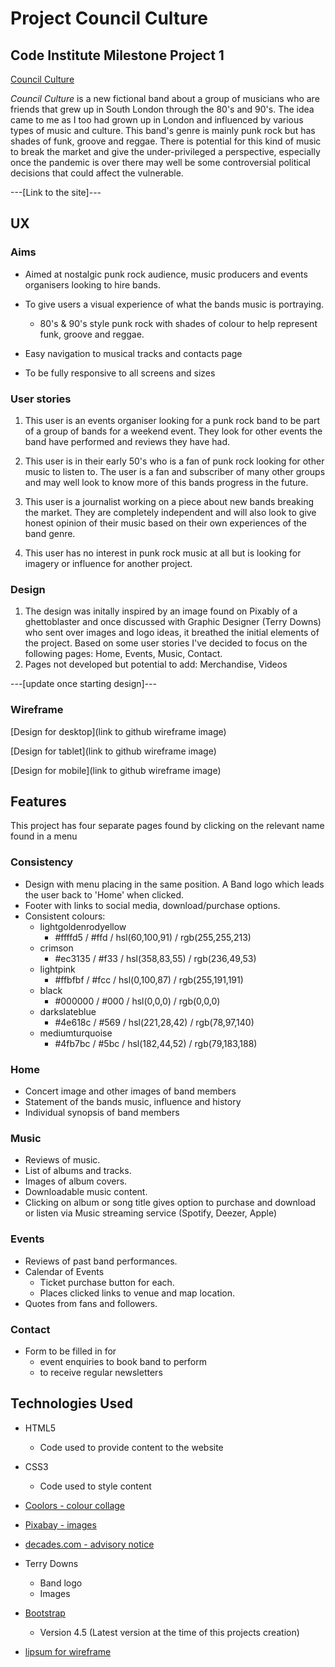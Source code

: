 # Project Council Culture

## Code Institute Milestone Project 1

[Council Culture](../images/cc-3.jpeg)

*Council Culture* is a new fictional band about a group of musicians who are friends that grew up in South London through the 80's and 90's.
The idea came to me as I too had grown up in London and influenced by various types of music and culture.
This band's genre is mainly punk rock but has shades of funk, groove and reggae.
There is potential for this kind of music to break the market and give the under-privileged a perspective, especially once the pandemic is over there may well be some controversial political decisions that could affect the vulnerable.

---[Link to the site]---

## UX

### Aims

- Aimed at nostalgic punk rock audience, music producers and events organisers looking to hire bands.

- To give users a visual experience of what the bands music is portraying.
    * 80's & 90's style punk rock with shades of colour to help represent funk, groove and reggae.

- Easy navigation to musical tracks and contacts page

- To be fully responsive to all screens and sizes

### User stories

1.  This user is an events organiser looking for a punk rock band to be part of a group of bands for a weekend event. They look for other events the band have performed and reviews they have had.

2. This user is in their early 50's who is a fan of punk rock looking for other music to listen to. The user is a fan and subscriber of many other groups and may well look to know more of this bands progress in the future.

3. This user is a journalist working on a piece about new bands breaking the market. They are completely independent and will also look to give honest opinion of their music based on their own experiences of the band genre.

4. This user has no interest in punk rock music at all but is looking for imagery or influence for another project.

### Design

1.  The design was initally inspired by an image found on Pixably of a ghettoblaster and once discussed with Graphic Designer (Terry Downs) who sent over images and logo ideas, it breathed the initial elements of the project. Based on some user stories I've decided to focus on the following pages: Home, Events, Music, Contact.
2. Pages not developed but potential to add: Merchandise, Videos

---[update once starting design]---

### Wireframe

[Design for desktop](link to github wireframe image)

[Design for tablet](link to github wireframe image)

[Design for mobile](link to github wireframe image)

## Features

This project has four separate pages found by clicking on the relevant name found in a menu

### Consistency

- Design with menu placing in the same position.
 A Band logo which leads the user back to 'Home' when clicked.
- Footer with links to social media, download/purchase options.
- Consistent colours: 
    * lightgoldenrodyellow 
        * #ffffd5 / #ffd / hsl(60,100,91) / rgb(255,255,213)
    * crimson
        * #ec3135 / #f33 / hsl(358,83,55) / rgb(236,49,53)
    * lightpink
        * #ffbfbf / #fcc / hsl(0,100,87) / rgb(255,191,191)
    * black
        * #000000 / #000 / hsl(0,0,0) / rgb(0,0,0)
    * darkslateblue
        * #4e618c / #569 / hsl(221,28,42) / rgb(78,97,140)
    * mediumturquoise
        * #4fb7bc / #5bc / hsl(182,44,52) / rgb(79,183,188)

### Home

- Concert image and other images of band members
- Statement of the bands music, influence and history
- Individual synopsis of band members

### Music

- Reviews of music. 
- List of albums and tracks.
- Images of album covers.
- Downloadable music content.
- Clicking on album or song title gives option to purchase and download or listen via Music streaming service (Spotify, Deezer, Apple)

### Events

- Reviews of past band performances.
- Calendar of Events
    * Ticket purchase button for each.
    * Places clicked links to venue and map location.
- Quotes from fans and followers.

### Contact

- Form to be filled in for 
    * event enquiries to book band to perform
    * to receive regular newsletters

## Technologies Used

- HTML5
    * Code used to provide content to the website

- CSS3
    * Code used to style content

- [Coolors - colour collage](https://coolors.co/)

- [Pixabay - images](https://pixabay.com/)
- [decades.com - advisory notice](https://www.decades.com/)

- Terry Downs
    * Band logo
    * Images

- [Bootstrap](https://getbootstrap.com/)
    * Version 4.5 (Latest version at the time of this projects creation)

- [lipsum for wireframe](https://www.lipsum.com/)